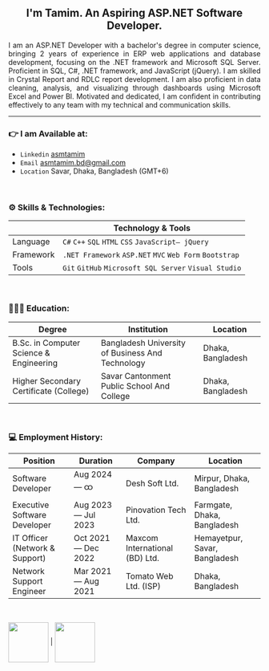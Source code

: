<h2 align="center">I'm Tamim. An Aspiring ASP.NET Software Developer. </h2>

<p align="justify">
I am an ASP.NET Developer with a bachelor's degree in computer science, bringing 2 years of experience in ERP web applications and database development, focusing on the .NET framework and Microsoft SQL Server. Proficient in SQL, C#, .NET framework, and JavaScript (jQuery). I am skilled in Crystal Report and RDLC report development. I am also proficient in data cleaning, analysis, and visualizing through dashboards using Microsoft Excel and Power BI. Motivated and dedicated, I am confident in contributing effectively to any team with my technical and communication skills.
</p>

<hr>

### 👉 I am Available at:

- `Linkedin` <a href="https://linkedin.com/in/asmtamim">asmtamim</a>
- `Email` <a href="mailto:asmtamim.bd@gmail.com">asmtamim.bd@gmail.com</a>
- `Location` Savar, Dhaka, Bangladesh (GMT+6)

<br>


### ⚙️ Skills & Technologies:

|                 | Technology & Tools                                       |
| --------------- | -------------------------------------------------------- | 
| Language        | `C#` `C++` `SQL` `HTML` `CSS` `JavaScript— jQuery`       | 
| Framework       | `.NET Framework` `ASP.NET` `MVC` `Web Form` `Bootstrap`  | 
| Tools           | `Git` `GitHub` `Microsoft SQL Server` `Visual Studio`    | 

<br>


### 👨🏻‍🎓 Education:

| Degree                                      | Institution                                         | Location             |
| ------------------------------------------- | --------------------------------------------------- | -------------------- |
| B.Sc. in Computer Science & Engineering     | Bangladesh University of Business And Technology    | Dhaka, Bangladesh    |
| Higher Secondary Certificate (College)      | Savar Cantonment Public School And College          | Dhaka, Bangladesh    |

<br>


### 💻 Employment History:

| Position                        | Duration               | Company                          | Location                       |
| ------------------------------- | ---------------------- | -------------------------------- | ------------------------------ |
| Software Developer              | Aug 2024 — ထ          | Desh Soft Ltd.                   | Mirpur, Dhaka, Bangladesh      |
| Executive Software Developer    | Aug 2023 — Jul 2023    | Pinovation Tech Ltd.             | Farmgate, Dhaka, Bangladesh    |
| IT Officer (Network & Support)  | Oct 2021 — Dec 2022    | Maxcom International (BD) Ltd.   | Hemayetpur, Savar, Bangladesh  |
| Network Support Engineer        | Mar 2021 — Aug 2021    | Tomato Web Ltd. (ISP)            | Dhaka, Bangladesh              |

<br>


<a href="https://www.codechef.com/users/asmtamim" target="_blank"><img align="center" src="https://cdn.codechef.com/images/cc-logo.svg" height="80" /></a> | 
<a href="https://leetcode.com/asmtamim" target="_blank"><img align="center" src="https://assets.leetcode.com/static_assets/public/images/LeetCode_Sharing.png" height="80" /></a> 
